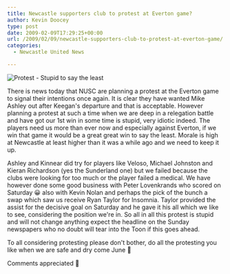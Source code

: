 ```yaml
---
title: Newcastle supporters club to protest at Everton game?
author: Kevin Doocey
type: post
date: 2009-02-09T17:29:25+00:00
url: /2009/02/09/newcastle-supporters-club-to-protest-at-everton-game/
categories:
  - Newcastle United News

---
```

![Protest - Stupid to say the least](https://static.guim.co.uk/sys-images/Football/Pix/pictures/2008/09/03/newcastlefans2.jpg)

There is news today that NUSC are planning a protest at the Everton game to signal their intentions once again. It is clear they have wanted Mike Ashley out after Keegan's departure and that is acceptable. However planning a protest at such a time when we are deep in a relegation battle and have got our 1st win in some time is stupid, very idiotic indeed. The players need us more than ever now and especially against Everton, if we win that game it would be a great great win to say the least. Morale is high at Newcastle at least higher than it was a while ago and we need to keep it up.

Ashley and Kinnear did try for players like Veloso, Michael Johnston and Kieran Richardson (yes the Sunderland one) but we failed because the clubs were looking for too much or the player failed a medical. We have however done some good business with Peter Lovenkrands who scored on Saturday 😀 also with Kevin Nolan and perhaps the pick of the bunch a swap which saw us receive Ryan Taylor for Insomnia. Taylor provided the assist for the decisive goal on Saturday and he gave it his all which we like to see, considering the position we're in. So all in all this protest is stupid and will not change anything expect the headline on the Sunday newspapers who no doubt will tear into the Toon if this goes ahead.

To all considering protesting please don't bother, do all the protesting you like when we are safe and dry come June 🙂

Comments appreciated 🙂
